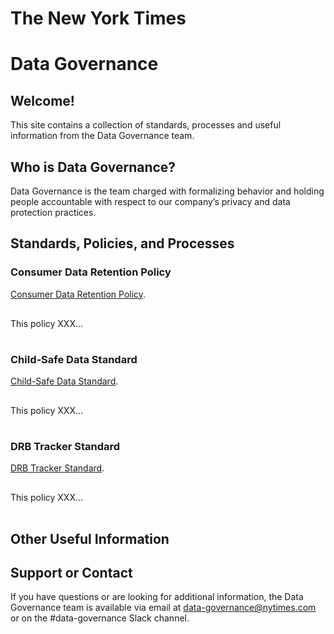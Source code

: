 # The New York Times
# Data Governance

## Welcome! 
This site contains a collection of standards, processes and useful information from the Data Governance team.

## Who is Data Governance?

Data Governance is the team charged with formalizing behavior and holding people accountable with respect to our company’s privacy and data protection practices. 

## Standards, Policies, and Processes
### Consumer Data Retention Policy

[Consumer Data Retention Policy](https://docs.google.com/document/d/1ppKHWN5-iMSqMPgpdPM4Sf20FkVd0flh8gsoN4Jmq-I/edit?usp=sharing). <p style="line-height:3.5em;">This policy XXX...</p>


### Child-Safe Data Standard

[Child-Safe Data Standard](https://docs.google.com/document/d/17KkeafTa39P8kQc0UJaceR1EOjDnGri39x5l72hmtaQ/edit?usp=sharing). <p style="line-height:3.5em;">This policy XXX...</p>



### DRB Tracker Standard

[DRB Tracker Standard](https://docs.google.com/document/d/1aIF1w4H2FYHzbfigDSPoL-u1-Uqn4-YJLOUoeH9GLek/edit?usp=sharing). <p style="line-height:3.5em;">This policy XXX...</p>

## Other Useful Information


## Support or Contact

If you have questions or are looking for additional information, the Data Governance team is available via email at data-governance@nytimes.com or on the #data-governance Slack channel.
